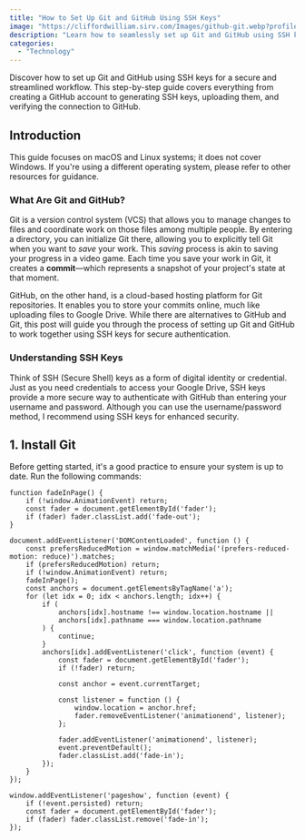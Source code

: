 ```yaml
---
title: "How to Set Up Git and GitHub Using SSH Keys"  
image: "https://cliffordwilliam.sirv.com/Images/github-git.webp?profile=cliffordwilliam"  
description: "Learn how to seamlessly set up Git and GitHub using SSH keys for secure authentication. This guide covers GitHub account setup, generating SSH keys, and verifying your connection."  
categories:  
  - "Technology"  
---
```


Discover how to set up Git and GitHub using SSH keys for a secure and streamlined workflow. This step-by-step guide covers everything from creating a GitHub account to generating SSH keys, uploading them, and verifying the connection to GitHub.  
<!--more-->  

## Introduction  

This guide focuses on macOS and Linux systems; it does not cover Windows. If you're using a different operating system, please refer to other resources for guidance.

### What Are Git and GitHub?  

Git is a version control system (VCS) that allows you to manage changes to files and coordinate work on those files among multiple people. By entering a directory, you can initialize Git there, allowing you to explicitly tell Git when you want to *save* your work. This *saving* process is akin to saving your progress in a video game. Each time you save your work in Git, it creates a **commit**—which represents a snapshot of your project's state at that moment.

GitHub, on the other hand, is a cloud-based hosting platform for Git repositories. It enables you to store your commits online, much like uploading files to Google Drive. While there are alternatives to GitHub and Git, this post will guide you through the process of setting up Git and GitHub to work together using SSH keys for secure authentication.

### Understanding SSH Keys  

Think of SSH (Secure Shell) keys as a form of digital identity or credential. Just as you need credentials to access your Google Drive, SSH keys provide a more secure way to authenticate with GitHub than entering your username and password. Although you can use the username/password method, I recommend using SSH keys for enhanced security.

## 1. Install Git  

Before getting started, it's a good practice to ensure your system is up to date. Run the following commands:

<pre data-highlights='[{"start": 2, "end": 4, "color": "#334"}]'><code>function fadeInPage() {
    if (!window.AnimationEvent) return;
    const fader = document.getElementById('fader');
    if (fader) fader.classList.add('fade-out');
}

document.addEventListener('DOMContentLoaded', function () {
    const prefersReducedMotion = window.matchMedia('(prefers-reduced-motion: reduce)').matches;
    if (prefersReducedMotion) return;
    if (!window.AnimationEvent) return;
    fadeInPage();
    const anchors = document.getElementsByTagName('a');
    for (let idx = 0; idx < anchors.length; idx++) {
        if (
            anchors[idx].hostname !== window.location.hostname ||
            anchors[idx].pathname === window.location.pathname
        ) {
            continue;
        }
        anchors[idx].addEventListener('click', function (event) {
            const fader = document.getElementById('fader');
            if (!fader) return;

            const anchor = event.currentTarget;

            const listener = function () {
                window.location = anchor.href;
                fader.removeEventListener('animationend', listener);
            };

            fader.addEventListener('animationend', listener);
            event.preventDefault();
            fader.classList.add('fade-in');
        });
    }
});

window.addEventListener('pageshow', function (event) {
    if (!event.persisted) return;
    const fader = document.getElementById('fader');
    if (fader) fader.classList.remove('fade-in');
});</code></pre>
